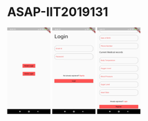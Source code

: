 # ASAP-IIT2019131





<img src="https://github.com/priyanshu0405/ASAP-IIT2019131/blob/master/images/Screenshot_2021-03-10-23-23-18-119_com.priyanshu.emedgency.jpg" width="100" height="200">
<img src="https://github.com/priyanshu0405/ASAP-IIT2019131/blob/master/images/Screenshot_2021-03-10-23-53-52-661_com.priyanshu.emedgency.jpg" width="100" height="200">
<img src="https://github.com/priyanshu0405/ASAP-IIT2019131/blob/master/images/Screenshot_2021-03-11-00-42-42-315_com.priyanshu.emedgency.jpg" width="100" height="200">
